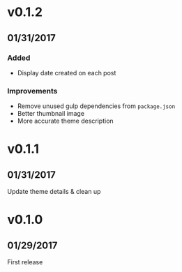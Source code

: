 # v0.1.2
## 01/31/2017

### Added
* Display date created on each post

### Improvements
* Remove unused gulp dependencies from `package.json`
* Better thumbnail image
* More accurate theme description

# v0.1.1
## 01/31/2017
Update theme details & clean up

# v0.1.0
## 01/29/2017
First release